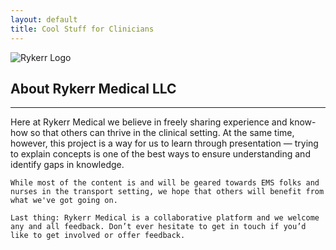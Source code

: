 ```yaml
---
layout: default
title: Cool Stuff for Clinicians
---
```

<div class="homepage">
  <div class="logo-wrapper">
    <img src="/github-pages/assets/images/rykerr-logo.png" alt="Rykerr Logo" class="logo-img">
  </div>

  <h2>About Rykerr Medical LLC</h2>
  <hr>

  <p>
    Here at Rykerr Medical we believe in freely sharing experience and know-how so that others can thrive in the clinical setting. At the same time, however, this project is a way for us to learn through presentation — trying to explain concepts is one of the best ways to ensure understanding and identify gaps in knowledge.

    While most of the content is and will be geared towards EMS folks and nurses in the transport setting, we hope that others will benefit from what we've got going on.

    Last thing: Rykerr Medical is a collaborative platform and we welcome any and all feedback. Don’t ever hesitate to get in touch if you’d like to get involved or offer feedback.
  </p>
</div>


